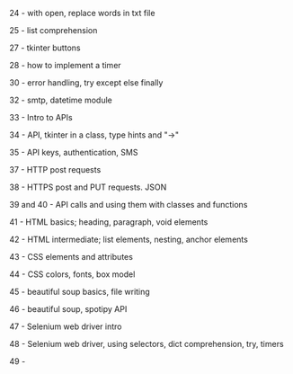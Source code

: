 24 - with open, replace words in txt file

25 - list comprehension

27 - tkinter buttons

28 - how to implement a timer

30 - error handling, try except else finally

32 - smtp, datetime module

33 - Intro to APIs

34 - API, tkinter in a class, type hints and "->"

35 - API keys, authentication, SMS

37 - HTTP post requests

38 - HTTPS post and PUT requests. JSON

39 and 40 - API calls and using them with classes and functions

41 - HTML basics; heading, paragraph, void elements

42 - HTML intermediate; list elements, nesting, anchor elements

43 - CSS elements and attributes

44 - CSS colors, fonts, box model

45 - beautiful soup basics, file writing

46 - beautiful soup, spotipy API

47 - Selenium web driver intro

48 - Selenium web driver, using selectors, dict comprehension, try, timers

49 - 